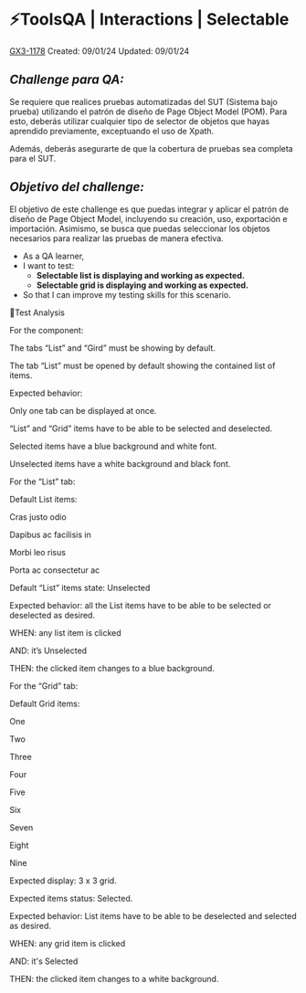 # ⚡️ToolsQA | Interactions | Selectable

[GX3-1178](https://upexgalaxy34.atlassian.net/browse/GX3-1178) Created: 09/01/24 Updated: 09/01/24

## **_Challenge para QA:_**

Se requiere que realices pruebas automatizadas del SUT (Sistema bajo prueba) utilizando el patrón de diseño de Page Object Model (POM). Para esto,
deberás utilizar cualquier tipo de selector de objetos que hayas aprendido previamente, exceptuando el uso de Xpath.

Además, deberás asegurarte de que la cobertura de pruebas sea completa para el SUT.

## **_Objetivo del challenge:_**

El objetivo de este challenge es que puedas integrar y aplicar el patrón de diseño de Page Object Model, incluyendo su creación, uso, exportación e
importación. Asimismo, se busca que puedas seleccionar los objetos necesarios para realizar las pruebas de manera efectiva.

-   As a QA learner,
-   I want to test:
    -   **Selectable list is displaying and working as expected.**
    -   **Selectable grid is displaying and working as expected.**
-   So that I can improve my testing skills for this scenario.

🔬Test Analysis

For the component:

The tabs “List” and “Gird” must be showing by default.

The tab “List” must be opened by default showing the contained list of items.

Expected behavior:

Only one tab can be displayed at once.

“List” and “Grid” items have to be able to be selected and deselected.

Selected items have a blue background and white font.

Unselected items have a white background and black font.

For the “List” tab:

Default List items:

Cras justo odio

Dapibus ac facilisis in

Morbi leo risus

Porta ac consectetur ac

Default “List” items state: Unselected

Expected behavior: all the List items have to be able to be selected or deselected as desired.

WHEN: any list item is clicked

AND: it’s Unselected

THEN: the clicked item changes to a blue background.

For the “Grid” tab:

Default Grid items:

One

Two

Three

Four

Five

Six

Seven

Eight

Nine

Expected display: 3 x 3 grid.

Expected items status: Selected.

Expected behavior: List items have to be able to be deselected and selected as desired.

WHEN: any grid item is clicked

AND: it's Selected

THEN: the clicked item changes to a white background.
